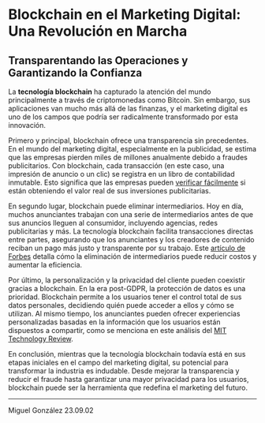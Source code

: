# Blockchain en el Marketing Digital: Una Revolución en Marcha

## Transparentando las Operaciones y Garantizando la Confianza

La **tecnología blockchain** ha capturado la atención del mundo principalmente a través de criptomonedas como Bitcoin. Sin embargo, sus aplicaciones van mucho más allá de las finanzas, y el marketing digital es uno de los campos que podría ser radicalmente transformado por esta innovación.

Primero y principal, blockchain ofrece una transparencia sin precedentes. En el mundo del marketing digital, especialmente en la publicidad, se estima que las empresas pierden miles de millones anualmente debido a fraudes publicitarios. Con blockchain, cada transacción (en este caso, una impresión de anuncio o un clic) se registra en un libro de contabilidad inmutable. Esto significa que las empresas pueden [verificar fácilmente](https://www.cmo.com/es/articles/2018/9/10/blockchain-en-la-publicidad-digital-un-futuro-mas-transparente.html) si están obteniendo el valor real de sus inversiones publicitarias.

En segundo lugar, blockchain puede eliminar intermediarios. Hoy en día, muchos anunciantes trabajan con una serie de intermediarios antes de que sus anuncios lleguen al consumidor, incluyendo agencias, redes publicitarias y más. La tecnología blockchain facilita transacciones directas entre partes, asegurando que los anunciantes y los creadores de contenido reciban un pago más justo y transparente por su trabajo. Este [artículo de Forbes](https://www.forbes.com/es/2019/04/17/como-puede-el-blockchain-transformar-la-industria-de-la-publicidad/#243c0d5e4a9b) detalla cómo la eliminación de intermediarios puede reducir costos y aumentar la eficiencia.

Por último, la personalización y la privacidad del cliente pueden coexistir gracias a blockchain. En la era post-GDPR, la protección de datos es una prioridad. Blockchain permite a los usuarios tener el control total de sus datos personales, decidiendo quién puede acceder a ellos y cómo se utilizan. Al mismo tiempo, los anunciantes pueden ofrecer experiencias personalizadas basadas en la información que los usuarios están dispuestos a compartir, como se menciona en este análisis del [MIT Technology Review](https://www.technologyreview.es/s/9892/blockchain-la-revolucion-de-la-confianza).

En conclusión, mientras que la tecnología blockchain todavía está en sus etapas iniciales en el campo del marketing digital, su potencial para transformar la industria es indudable. Desde mejorar la transparencia y reducir el fraude hasta garantizar una mayor privacidad para los usuarios, blockchain puede ser la herramienta que redefina el marketing del futuro.

---

Miguel González
23.09.02
